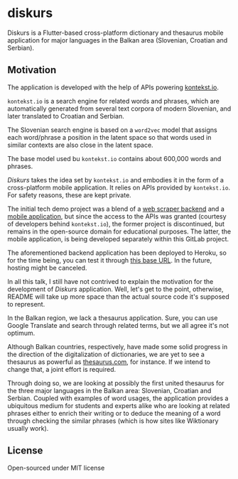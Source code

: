 # diskurs

Diskurs is a Flutter-based cross-platform dictionary and thesaurus mobile application for major languages in the Balkan area (Slovenian, Croatian and Serbian).

## Motivation

The application is developed with the help of APIs powering [kontekst.io](https://www.kontekst.io/).

`kontekst.io` is a search engine for related words and phrases, which are automatically generated from several text corpora of modern Slovenian, and later translated to Croatian and Serbian.

The Slovenian search engine is based on a `word2vec` model that assigns each word/phrase a position in the latent space so that words used in similar contexts are also close in the latent space.

The base model used bu `kontekst.io` contains about 600,000 words and phrases.

_Diskurs_ takes the idea set by `kontekst.io` and embodies it in the form of a cross-platform mobile application. It relies on APIs provided by `kontekst.io`. For safety reasons, these are kept private.

The initial tech demo project was a blend of a [web scraper backend](https://gitlab.com/diskurs1/discurs-backend) and a [mobile application](https://gitlab.com/diskurs1/discurs), but since the access to the APIs was granted (courtesy of developers behind `kontekst.io`), the former project is discontinued, but remains in the open-source domain for educational purposes. The latter, the mobile application, is being developed separately within this GitLab project.

The aforementioned backend application has been deployed to Heroku, so for the time being, you can test it through [this base URL](https://diskurs-api.herokuapp.com/). In the future, hosting might be canceled.

In all this talk, I still have not contrived to explain the motivation for the development of _Diskurs_ application. Well, let's get to the point, otherwise, README will take up more space than the actual source code it's supposed to represent.

In the Balkan region, we lack a thesaurus application. Sure, you can use Google Translate and search through related terms, but we all agree it's not optimum.

Although Balkan countries, respectively, have made some solid progress in the direction of the digitalization of dictionaries, we are yet to see a thesaurus as powerful as [thesaurus.com](https://www.thesaurus.com/), for instance. If we intend to change that, a joint effort is required.

Through doing so, we are looking at possibly the first united thesaurus for the three major languages in the Balkan area: Slovenian, Croatian and Serbian. Coupled with examples of word usages, the application provides a ubiquitous medium for students and experts alike who are looking at related phrases either to enrich their writing or to deduce the meaning of a word through checking the similar phrases (which is how sites like Wiktionary usually work).

## License

Open-sourced under MIT license
